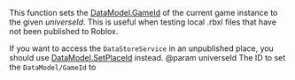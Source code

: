 This function sets the [DataModel.GameId](https://developer.roblox.com/api-reference/property/DataModel/GameId) of the current game instance to the given *universeId*. This is useful when testing local .rbxl files that have not been published to Roblox.

If you want to access the `DataStoreService` in an unpublished place, you should use [DataModel.SetPlaceId](https://developer.roblox.com/api-reference/function/DataModel/SetPlaceId) instead.
@param universeId The ID to set the `DataModel/GameId` to